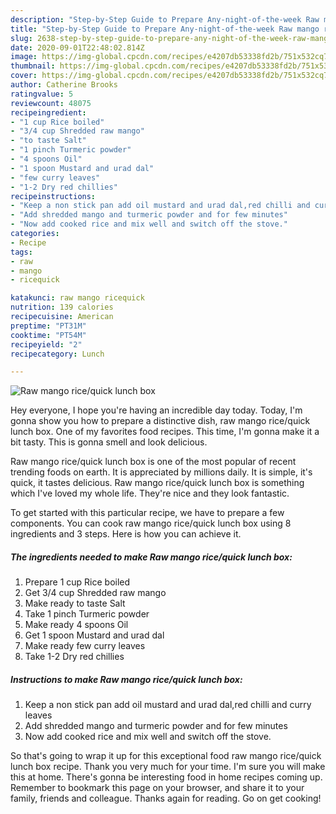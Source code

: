 ```yaml
---
description: "Step-by-Step Guide to Prepare Any-night-of-the-week Raw mango rice/quick lunch box"
title: "Step-by-Step Guide to Prepare Any-night-of-the-week Raw mango rice/quick lunch box"
slug: 2638-step-by-step-guide-to-prepare-any-night-of-the-week-raw-mango-rice-quick-lunch-box
date: 2020-09-01T22:48:02.814Z
image: https://img-global.cpcdn.com/recipes/e4207db53338fd2b/751x532cq70/raw-mango-ricequick-lunch-box-recipe-main-photo.jpg
thumbnail: https://img-global.cpcdn.com/recipes/e4207db53338fd2b/751x532cq70/raw-mango-ricequick-lunch-box-recipe-main-photo.jpg
cover: https://img-global.cpcdn.com/recipes/e4207db53338fd2b/751x532cq70/raw-mango-ricequick-lunch-box-recipe-main-photo.jpg
author: Catherine Brooks
ratingvalue: 5
reviewcount: 48075
recipeingredient:
- "1 cup Rice boiled"
- "3/4 cup Shredded raw mango"
- "to taste Salt"
- "1 pinch Turmeric powder"
- "4 spoons Oil"
- "1 spoon Mustard and urad dal"
- "few curry leaves"
- "1-2 Dry red chillies"
recipeinstructions:
- "Keep a non stick pan add oil mustard and urad dal,red chilli and curry leaves"
- "Add shredded mango and turmeric powder and for few minutes"
- "Now add cooked rice and mix well and switch off the stove."
categories:
- Recipe
tags:
- raw
- mango
- ricequick

katakunci: raw mango ricequick 
nutrition: 139 calories
recipecuisine: American
preptime: "PT31M"
cooktime: "PT54M"
recipeyield: "2"
recipecategory: Lunch

---
```



![Raw mango rice/quick lunch box](https://img-global.cpcdn.com/recipes/e4207db53338fd2b/751x532cq70/raw-mango-ricequick-lunch-box-recipe-main-photo.jpg)

Hey everyone, I hope you're having an incredible day today. Today, I'm gonna show you how to prepare a distinctive dish, raw mango rice/quick lunch box. One of my favorites food recipes. This time, I'm gonna make it a bit tasty. This is gonna smell and look delicious.

Raw mango rice/quick lunch box is one of the most popular of recent trending foods on earth. It is appreciated by millions daily. It is simple, it's quick, it tastes delicious. Raw mango rice/quick lunch box is something which I've loved my whole life. They're nice and they look fantastic.




To get started with this particular recipe, we have to prepare a few components. You can cook raw mango rice/quick lunch box using 8 ingredients and 3 steps. Here is how you can achieve it.

<!--inarticleads1-->

##### The ingredients needed to make Raw mango rice/quick lunch box:

1. Prepare 1 cup Rice boiled
1. Get 3/4 cup Shredded raw mango
1. Make ready to taste Salt
1. Take 1 pinch Turmeric powder
1. Make ready 4 spoons Oil
1. Get 1 spoon Mustard and urad dal
1. Make ready few curry leaves
1. Take 1-2 Dry red chillies




<!--inarticleads2-->

##### Instructions to make Raw mango rice/quick lunch box:

1. Keep a non stick pan add oil mustard and urad dal,red chilli and curry leaves
1. Add shredded mango and turmeric powder and for few minutes
1. Now add cooked rice and mix well and switch off the stove.




So that's going to wrap it up for this exceptional food raw mango rice/quick lunch box recipe. Thank you very much for your time. I'm sure you will make this at home. There's gonna be interesting food in home recipes coming up. Remember to bookmark this page on your browser, and share it to your family, friends and colleague. Thanks again for reading. Go on get cooking!
